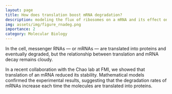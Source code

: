 ```yaml
---
layout: page
title: How does translation boost mRNA degradation? 
description: modeling the flux of ribosomes on a mRNA and its effect on degradation
img: assets/img/figure_rnadeg.png
importance: 2
category: Molecular Biology
---
```

In the cell, messenger RNAs — or mRNAs — are translated into proteins and eventually degraded, but the relationship between translation and mRNA decay remains cloudy. 

In a recent collaboration with the Chao lab at FMI, we showed that translation of an mRNA reduced its stability. Mathematical models confirmed the experimental results, suggesting that the degradation rates of mRNAs increase each time the molecules are translated into proteins.